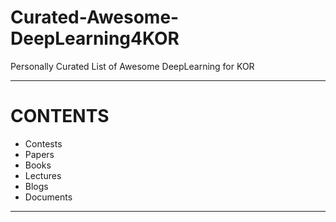 # Curated-Awesome-DeepLearning4KOR
Personally Curated List of Awesome DeepLearning for KOR

---

# CONTENTS
- Contests
- Papers
- Books
- Lectures
- Blogs
- Documents

---

